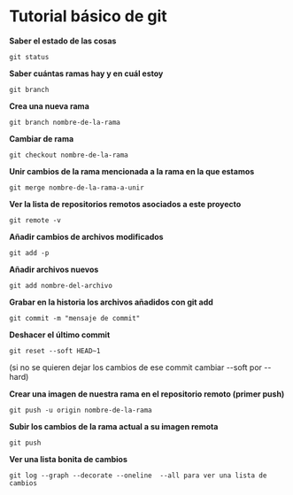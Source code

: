 # Tutorial básico de git

**Saber el estado de las cosas**

`git status`

**Saber cuántas ramas hay y en cuál estoy**

`git branch`

**Crea una nueva rama**

`git branch nombre-de-la-rama`

**Cambiar de rama**

`git checkout nombre-de-la-rama`

**Unir cambios de la rama mencionada a la rama en la que estamos**

`git merge nombre-de-la-rama-a-unir`

**Ver la lista de repositorios remotos asociados a este proyecto**

`git remote -v`

**Añadir cambios de archivos modificados**

`git add -p`

**Añadir archivos nuevos**

`git add nombre-del-archivo`

**Grabar en la historia los archivos añadidos con git add**

`git commit -m "mensaje de commit"`

**Deshacer el último commit**

`git reset --soft HEAD~1`

(si no se quieren dejar los cambios de ese commit cambiar --soft por --hard)

**Crear una imagen de nuestra rama en el repositorio remoto (primer push)**

`git push -u origin nombre-de-la-rama`

**Subir los cambios de la rama actual a su imagen remota**

`git push`

**Ver una lista bonita de cambios**

`git log --graph --decorate --oneline  --all para ver una lista de cambios`
